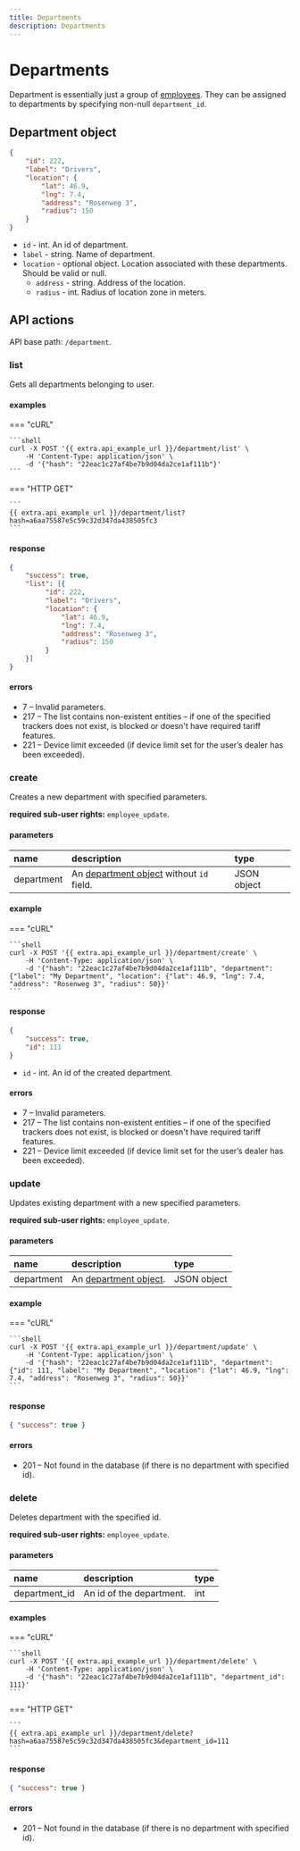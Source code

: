 ```yaml
---
title: Departments
description: Departments
---
```


# Departments

Department is essentially just a group of [employees](employee/index.md). They can be assigned to departments by
 specifying non-null `department_id`.

## Department object

```json
{
    "id": 222,
    "label": "Drivers",
    "location": {
        "lat": 46.9,
        "lng": 7.4,
        "address": "Rosenweg 3",
        "radius": 150
    }
}
```

* `id` - int. An id of department.
* `label` - string. Name of department.
* `location` - optional object. Location associated with these departments. Should be valid or null.
    * `address` - string. Address of the location.
    * `radius` - int. Radius of location zone in meters.

## API actions

API base path: `/department`.
  
### list

Gets all departments belonging to user.

#### examples

=== "cURL"

    ```shell
    curl -X POST '{{ extra.api_example_url }}/department/list' \
        -H 'Content-Type: application/json' \ 
        -d '{"hash": "22eac1c27af4be7b9d04da2ce1af111b"}'
    ```

=== "HTTP GET"

    ```
    {{ extra.api_example_url }}/department/list?hash=a6aa75587e5c59c32d347da438505fc3
    ```

#### response

```json
{
    "success": true,
    "list": [{
         "id": 222,
         "label": "Drivers",
         "location": {
             "lat": 46.9,
             "lng": 7.4,
             "address": "Rosenweg 3",
             "radius": 150
         }
    }]
}
```

#### errors

* 7 – Invalid parameters.
* 217 – The list contains non-existent entities – if one of the specified trackers does not exist, is blocked or 
doesn't have required tariff features.
* 221 – Device limit exceeded (if device limit set for the user’s dealer has been exceeded).

### create

Creates a new department with specified parameters.

**required sub-user rights:** `employee_update`.

#### parameters

| name | description | type|
| :------ | :------ | :----- |
| department | An [department object](#department-object) without `id` field. | JSON object |

#### example

=== "cURL"

    ```shell
    curl -X POST '{{ extra.api_example_url }}/department/create' \
        -H 'Content-Type: application/json' \ 
        -d '{"hash": "22eac1c27af4be7b9d04da2ce1af111b", "department": {"label": "My Department", "location": {"lat": 46.9, "lng": 7.4, "address": "Rosenweg 3", "radius": 50}}'
    ```

#### response

```json
{
    "success": true,
    "id": 111
}
```

* `id` - int. An id of the created department.

#### errors

* 7 – Invalid parameters.
* 217 – The list contains non-existent entities – if one of the specified trackers does not exist, is blocked or 
doesn't have required tariff features.
* 221 – Device limit exceeded (if device limit set for the user’s dealer has been exceeded).

### update

Updates existing department with a new specified parameters. 

**required sub-user rights:** `employee_update`.

#### parameters

| name | description | type|
| :------ | :------ | :----- |
| department | An [department object](#department-object). | JSON object |

#### example

=== "cURL"

    ```shell
    curl -X POST '{{ extra.api_example_url }}/department/update' \
        -H 'Content-Type: application/json' \ 
        -d '{"hash": "22eac1c27af4be7b9d04da2ce1af111b", "department": {"id": 111, "label": "My Department", "location": {"lat": 46.9, "lng": 7.4, "address": "Rosenweg 3", "radius": 50}}'
    ```

#### response

```json
{ "success": true }
```

#### errors

* 201 – Not found in the database (if there is no department with specified id).

### delete

Deletes department with the specified id.

**required sub-user rights:** `employee_update`.

#### parameters

| name | description | type| 
| :------ | :------ | :----- |
| department_id | An id of the department. | int |

#### examples

=== "cURL"

    ```shell
    curl -X POST '{{ extra.api_example_url }}/department/delete' \
        -H 'Content-Type: application/json' \ 
        -d '{"hash": "22eac1c27af4be7b9d04da2ce1af111b", "department_id": 111}'
    ```

=== "HTTP GET"

    ```
    {{ extra.api_example_url }}/department/delete?hash=a6aa75587e5c59c32d347da438505fc3&department_id=111
    ```

#### response

```json
{ "success": true }
```

#### errors

* 201 – Not found in the database (if there is no department with specified id).

